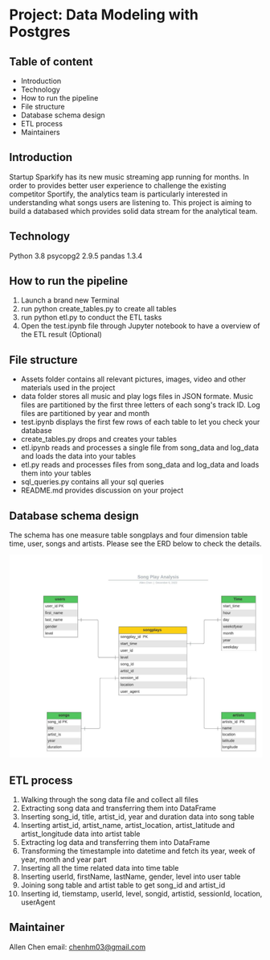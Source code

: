 
# Project: Data Modeling with Postgres

## Table of content

- Introduction
- Technology
- How to run the pipeline
- File structure
- Database schema design
- ETL process
- Maintainers


## Introduction

Startup Sparkify has its new music streaming app running for months. In order to provides better user experience to challenge the existing competitor Sportify, the analytics team is particularly interested in understanding what songs users are listening to. This project is aiming to build a databased which provides solid data stream for the analytical team.


## Technology

Python 3.8
psycopg2 2.9.5
pandas 1.3.4

## How to run the pipeline

1. Launch a brand new Terminal
2. run python create_tables.py to create all tables 
3. run python etl.py to conduct the ETL tasks
4. Open the test.ipynb file through Jupyter notebook to have a overview of the ETL result (Optional)


## File structure

- Assets folder contains all relevant pictures, images, video and other materials used in the project
- data folder stores all music and play logs files in JSON formate. Music files are partitioned by the first three letters of each song's track ID. Log files are partitioned by year and month
- test.ipynb displays the first few rows of each table to let you check your database
- create_tables.py drops and creates your tables
- etl.ipynb reads and processes a single file from song_data and log_data and loads the data into your tables
- etl.py reads and processes files from song_data and log_data and loads them into your tables
- sql_queries.py contains all your sql queries
- README.md provides discussion on your project


## Database schema design

The schema has one measure table songplays and four dimension table time, user, songs and artists. Please see the ERD below to check the details.

![ERD](/assets/ERD.jpeg "ERD")


## ETL process

1. Walking through the song data file and collect all files 
2. Extracting song data and transferring them into DataFrame
3. Inserting song_id, title, artist_id, year and duration data into song table
4. Inserting artist_id, artist_name, artist_location, artist_latitude and artist_longitude data into artist table
5. Extracting log data and transferring them into DataFrame
6. Transforming the timestample into datetime and fetch its year, week of year, month and year part
7. Inserting all the time related data into time table
8. Inserting userId, firstName, lastName, gender, level into user table
9. Joining song table and artist table to get song_id and artist_id
10. Inserting id, tiemstamp, userId, level, songid, artistid, sessionId, location, userAgent


## Maintainer

Allen Chen
email: chenhm03@gmail.com








